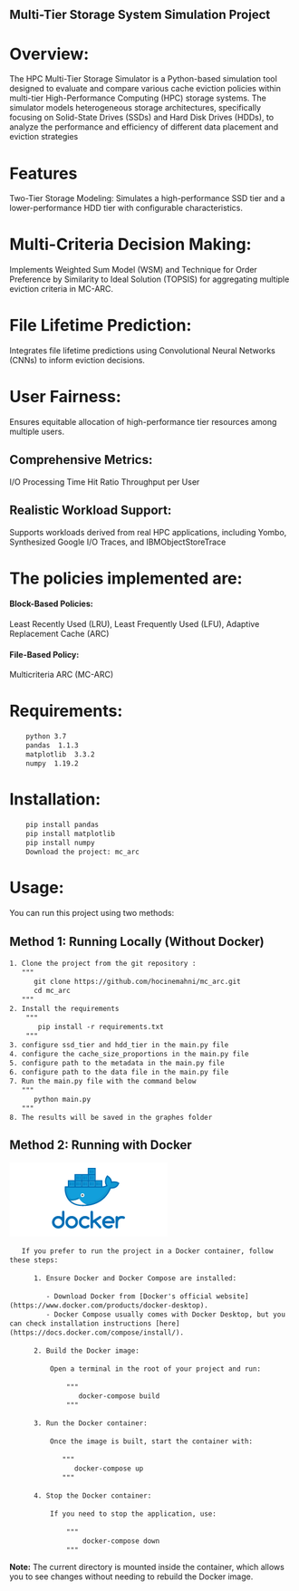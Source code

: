 
## Multi-Tier Storage System Simulation Project
# Overview: 
   The HPC Multi-Tier Storage Simulator is a Python-based simulation tool designed to evaluate and compare various cache eviction policies within multi-tier High-Performance Computing (HPC) storage systems. The simulator models heterogeneous storage architectures, specifically focusing on Solid-State Drives (SSDs) and Hard Disk Drives (HDDs), to analyze the performance and efficiency of different data placement and eviction strategies

# Features
Two-Tier Storage Modeling: Simulates a high-performance SSD tier and a lower-performance HDD tier with configurable characteristics.



# Multi-Criteria Decision Making:

   Implements Weighted Sum Model (WSM) and Technique for Order Preference by Similarity to Ideal Solution (TOPSIS) for aggregating multiple eviction criteria in MC-ARC.
# File Lifetime Prediction:

   Integrates file lifetime predictions using Convolutional Neural Networks (CNNs) to inform eviction decisions.
# User Fairness:

   Ensures equitable allocation of high-performance tier resources among multiple users.
## Comprehensive Metrics:

I/O Processing Time
Hit Ratio
Throughput per User
## Realistic Workload Support:

Supports workloads derived from real HPC applications, including Yombo, Synthesized Google I/O Traces, and IBMObjectStoreTrace

# The policies implemented are: 

#### Block-Based Policies:
   Least Recently Used (LRU),
   Least Frequently Used (LFU),
   Adaptive Replacement Cache (ARC)
#### File-Based Policy:
   Multicriteria ARC (MC-ARC)
               
    
# Requirements:   
        python 3.7
        pandas  1.1.3
        matplotlib  3.3.2
        numpy  1.19.2
        
# Installation:
        pip install pandas
        pip install matplotlib
        pip install numpy
        Download the project: mc_arc
 
  # Usage:  
  You can run this project using two methods:

  ## Method 1: Running Locally (Without Docker)
    1. Clone the project from the git repository :
       """
          git clone https://github.com/hocinemahni/mc_arc.git
          cd mc_arc
       """
    2. Install the requirements
        """
           pip install -r requirements.txt
        """
    3. configure ssd_tier and hdd_tier in the main.py file
    4. configure the cache_size_proportions in the main.py file
    5. configure path to the metadata in the main.py file
    6. configure path to the data file in the main.py file 
    7. Run the main.py file with the command below
       """
          python main.py
       """
    8. The results will be saved in the graphes folder
            
  ## Method 2: Running with Docker
  ![Docker](utils/Docker.png)

       If you prefer to run the project in a Docker container, follow these steps:

          1. Ensure Docker and Docker Compose are installed:

             - Download Docker from [Docker's official website](https://www.docker.com/products/docker-desktop).
             - Docker Compose usually comes with Docker Desktop, but you can check installation instructions [here](https://docs.docker.com/compose/install/).

          2. Build the Docker image:

              Open a terminal in the root of your project and run:

                  """
                     docker-compose build
                  """

          3. Run the Docker container:

              Once the image is built, start the container with:

                 """
                    docker-compose up
                 """

          4. Stop the Docker container:

              If you need to stop the application, use:

                  """
                      docker-compose down
                  """

**Note:** The current directory is mounted inside the container, which allows you to see changes without needing to rebuild the Docker image.
